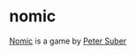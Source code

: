 # nomic
[Nomic](https://legacy.earlham.edu/~peters/writing/nomic.htm) is a game by [Peter Suber](https://legacy.earlham.edu/~peters/nomic.htm)
